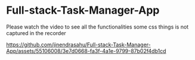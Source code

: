 # Full-stack-Task-Manager-App
Please watch the video to see all the functionalities some css things is not captured in the recorder

https://github.com/jinendrasahu/Full-stack-Task-Manager-App/assets/55106008/3e7d0668-fa3f-4a1e-9799-87b02f4db1cd

